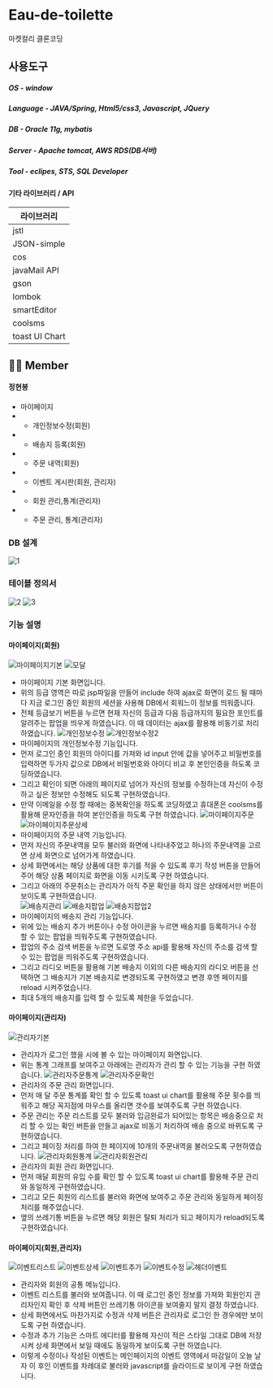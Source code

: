 # Eau-de-toilette
마켓컬리 클론코딩

##  사용도구
##### OS - window
##### Language - JAVA/Spring, Html5/css3, Javascript, JQuery
##### DB - Oracle 11g, mybatis
##### Server - Apache tomcat, AWS RDS(DB서버)
##### Tool - eclipes, STS, SQL Developer


#### 기타 라이브러리 / API

| 라이브러리                    |
| ------------------------------|
| jstl                          |
| JSON-simple                   |
| cos                           |
| javaMail API                  |
| gson                          | 
| lombok                        | 
| smartEditor                   | 
| coolsms                       | 
| toast UI Chart                | 



## 👩‍💻 Member 

#### 정현봉
- 마이페이지
- - 개인정보수정(회원) 
- - 배송지 등록(회원)
- - 주문 내역(회원)
- - 이벤트 게시판(회원, 관리자)
- - 회원 관리,통계(관리자)
- - 주문 관리, 통계(관리자)

### DB 설계
![1](https://user-images.githubusercontent.com/59170160/111323357-24374c00-86ad-11eb-8ee2-8f6becdbbe08.png)

### 테이블 정의서
![2](https://user-images.githubusercontent.com/59170160/111323363-25687900-86ad-11eb-8433-3e1c6fca17f5.png)
![3](https://user-images.githubusercontent.com/59170160/111323699-77110380-86ad-11eb-9004-3a10a5d07042.png)

### 기능 설명
#### 마이페이지(회원)
![마이페이지기본](https://user-images.githubusercontent.com/59170160/111327024-60b87700-86b0-11eb-8a99-122e3a96d99d.png)
![모달](https://user-images.githubusercontent.com/59170160/111333202-d115c700-86b5-11eb-8b6b-ee3b515cff1f.png)
- 마이페이지 기본 화면입니다.
- 위의 등급 영역은 따로 jsp파일을 만들어 include 하여 ajax로 화면이 로드 될 때마다 지금 로그인 중인 회원의 세션을 사용해 DB에서 회워느이 정보를 띄워줍니다.
- 전체 등급보기 버튼을 누르면 현재 자신의 등급과 다음 등급까지의 필요한 포인트를 알려주는 팝업을 띄우게 하였습니다. 이 때 데이터는 ajax를 활용해 비동기로 처리하였습니다.
![개인정보수정](https://user-images.githubusercontent.com/59170160/111327008-5dbd8680-86b0-11eb-905b-057b833b7b1e.png)
![개인정보수정2](https://user-images.githubusercontent.com/59170160/111327011-5e561d00-86b0-11eb-8912-e6e0ddd7ca80.png)
- 마이페이지의 개인정보수정 기능입니다.
- 먼저 로그인 중인 회원의 아이디를 가져와 id input 안에 값을 넣어주고 비밀번호를 입력하면 두가지 값으로 DB에서 비밀번호와 아이디 비교 후 본인인증을 하도록 코딩하였습니다.
- 그리고 확인이 되면 아래의 페이지로 넘어가 자신의 정보를 수정하는데 자신이 수정하고 싶은 정보만 수정해도 되도록 구현하였습니다.
- 만약 이메일을 수정 할 때에는 중복확인을 하도록 코딩하였고 휴대폰은 coolsms를 활용해 문자인증을 하여 본인인증을 하도록 구현 하였습니다.
![마이페이지주문](https://user-images.githubusercontent.com/59170160/111327032-61510d80-86b0-11eb-94fe-8be1abf11237.png)
![마이페이지주문상세](https://user-images.githubusercontent.com/59170160/111327035-61e9a400-86b0-11eb-8b18-950ee0ba737a.png)
- 마이페이지의 주문 내역 기능입니다.
- 먼저 자신의 주문내역을 모두 불러와 화면에 나타내주었고 하나의 주문내역을 고르면 상세 화면으로 넘어가게 하였습니다.
- 상세 화면에서는 해당 상품에 대한 후기를 적을 수 있도록 후기 작성 버튼을 만들어 주어 해당 상품 페이지로 화면을 이동 시키도록 구현 하였습니다.
- 그리고 아래의 주문취소는 관리자가 아직 주문 확인을 하지 않은 상태에서만 버튼이 보이도록 구현하였습니다.  
![배송지관리](https://user-images.githubusercontent.com/59170160/111327038-61e9a400-86b0-11eb-81c6-3e24ed885a3f.png)
![배송지팝업](https://user-images.githubusercontent.com/59170160/111327043-62823a80-86b0-11eb-946a-174c64223d8c.png)
![배송지팝업2](https://user-images.githubusercontent.com/59170160/111327045-631ad100-86b0-11eb-985d-c4a5fe909149.png)
- 마이페이지의 배송지 관리 기능입니다.
- 위에 있는 배송지 추가 버튼이나 수정 아이콘을 누르면 배송지를 등록하거나 수정 할 수 있는 팝업을 띄워주도록 구현하였습니다.
- 팝업의 주소 검색 버튼을 누르면 도로명 주소 api를 활용해 자신의 주소를 검색 할 수 있는 팝업을 띄워주도록 구현하였습니다.
- 그리고 라디오 버튼을 활용해 기본 배송지 이외의 다른 배송지의 라디오 버튼을 선택하면 그 배송지가 기본 배송지로 변경되도록 구현하였고 변경 후엔 페이지를 reload 시켜주었습니다.
- 최대 5개의 배송지를 입력 할 수 있도록 제한을 두었습니다.
#### 마이페이지(관리자)
![관리자기본](https://user-images.githubusercontent.com/59170160/111327015-5eeeb380-86b0-11eb-926e-4576ec3e5854.png)
- 관리자가 로그인 했을 시에 볼 수 있는 마이페이지 화면입니다.
- 위는 통계 그래프를 보여주고 아래에는 관리자가 관리 할 수 있는 기능을 구현 하였습니다.
![관리자주문통계](https://user-images.githubusercontent.com/59170160/111327016-5eeeb380-86b0-11eb-8e66-6a6458b7d7e8.png)
![관리자주문확인](https://user-images.githubusercontent.com/59170160/111327017-5f874a00-86b0-11eb-943c-9a1259185210.png)
- 관리자의 주문 관리 화면입니다.
- 먼저 매 달 주문 통계를 확인 할 수 있도록 toast ui chart를 활용해 주문 횟수를 띄워주고 해당 꼭지점에 마우스를 올리면 갯수를 보여주도록 구현 하였습니다.
- 주문 관리는 주문 리스트를 모두 불러와 입금완료가 되어있는 항목은 배송중으로 처리 할 수 있는 확인 버튼을 만들고 ajax로 비동기 처리하여 배송 중으로 바뀌도록 구현하였습니다.
- 그리고 페이징 처리를 하여 한 페이지에 10개의 주문내역을 불러오도록 구현하였습니다.
![관리자회원통계](https://user-images.githubusercontent.com/59170160/111327021-601fe080-86b0-11eb-876d-9108b283dc23.png)
![관리자회원관리](https://user-images.githubusercontent.com/59170160/111327019-601fe080-86b0-11eb-95e3-00c6d2142787.png)
- 관리자의 회원 관리 화면입니다.
- 먼저 매달 회원의 유입 수를 확인 할 수 있도록 toast ui chart를 활용해 주문 관리와 동일하게 구현하였습니다.
- 그리고 모든 회원의 리스트를 불러와 화면에 보여주고 주문 관리와 동일하게 페이징 처리를 해주었습니다.
- 옆의 쓰레기통 버튼을 누르면 해당 회원은 탈퇴 처리가 되고 페이지가 reload되도록 구현하였습니다.
#### 마이페이지(회원,관리자)
![이벤트리스트](https://user-images.githubusercontent.com/59170160/111327047-631ad100-86b0-11eb-91c3-afa5b74e1ebb.png)
![이벤트상세](https://user-images.githubusercontent.com/59170160/111327050-63b36780-86b0-11eb-85d1-49fddcfa06ed.png)
![이벤트추가](https://user-images.githubusercontent.com/59170160/111327053-644bfe00-86b0-11eb-90d4-367db7b6dce9.png)
![이벤트수정](https://user-images.githubusercontent.com/59170160/111327051-644bfe00-86b0-11eb-91be-e1798a86048b.png)
![헤더이벤트](https://user-images.githubusercontent.com/59170160/111332124-daeafa80-86b4-11eb-9b37-58e3b3c33503.png)
- 관리자와 회원의 공통 메뉴입니다.
- 이벤트 리스트를 불러와 보여줍니다. 이 때 로그인 중인 정보를 가져와 회원인지 관리자인지 확인 후 삭제 버튼인 쓰레기통 아이콘을 보여줄지 말지 결정 하였습니다.
- 상세 화면에서도 마찬가지로 수정과 삭제 버튼은 관리자로 로그인 한 경우에만 보이도록 구현 하였습니다.
- 수정과 추가 기능은 스마트 에디터를 활용해 자신이 적은 스타일 그대로 DB에 저장시켜 상세 화면에서 보일 때에도 동일하게 보이도록 구현 하였습니다.
- 이렇게 수정이나 작성된 이벤트는 메인페이지의 이벤트 영역에서 마감일이 오늘 날자 이 후인 이벤트를 차례대로 불러와 javascript를  슬라이드로 보이게 구현 하였습니다.


